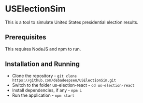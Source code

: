 # USElectionSim

This is a tool to simulate United States presidential election results.

## Prerequisites
This requires NodeJS and npm to run.

## Installation and Running
 - Clone the repository - `git clone https://github.com/debadeepsen/USElectionSim.git`
 - Switch to the folder us-election-react - `cd us-election-react`
 - Install dependencies, if any - `npm i`
 - Run the application - `npm start`
